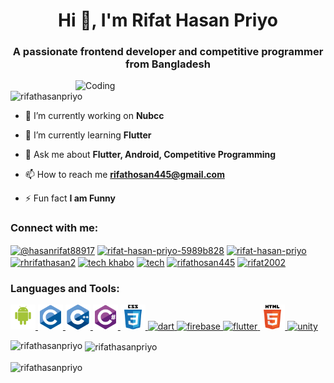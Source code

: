 

<h1 align="center">Hi 👋, I'm Rifat Hasan Priyo</h1>
<h3 align="center">A passionate frontend developer and competitive programmer from Bangladesh</h3>
<img align="right" alt="Coding" width="400" src="https://i.giphy.com/media/v1.Y2lkPTc5MGI3NjExNWpsbHFybzBieHFreDc4dThkNWtid2k3aW9tM2Rqa2dyMHk0aDRicyZlcD12MV9pbnRlcm5hbF9naWZfYnlfaWQmY3Q9Zw/YbXLZ6dymH758xSEbM/giphy.gif">

<p align="left"> <img src="https://komarev.com/ghpvc/?username=rifathasanpriyo&label=Profile%20views&color=0e75b6&style=flat" alt="rifathasanpriyo" /> </p>

- 🔭 I’m currently working on **Nubcc**

- 🌱 I’m currently learning **Flutter**

- 💬 Ask me about **Flutter, Android, Competitive Programming**

- 📫 How to reach me **rifathosan445@gmail.com**

- ⚡ Fun fact **I am Funny**

<h3 align="left">Connect with me:</h3>
<p align="left">
<a href="https://twitter.com/@hasanrifat88917" target="blank"><img align="center" src="https://raw.githubusercontent.com/rahuldkjain/github-profile-readme-generator/master/src/images/icons/Social/twitter.svg" alt="@hasanrifat88917" height="30" width="40" /></a>
<a href="https://linkedin.com/in/rifat-hasan-priyo-5989b828" target="blank"><img align="center" src="https://raw.githubusercontent.com/rahuldkjain/github-profile-readme-generator/master/src/images/icons/Social/linked-in-alt.svg" alt="rifat-hasan-priyo-5989b828" height="30" width="40" /></a>
<a href="https://stackoverflow.com/users/rifat-hasan-priyo" target="blank"><img align="center" src="https://raw.githubusercontent.com/rahuldkjain/github-profile-readme-generator/master/src/images/icons/Social/stack-overflow.svg" alt="rifat-hasan-priyo" height="30" width="40" /></a>
<a href="https://fb.com/rhrifathasan2" target="blank"><img align="center" src="https://raw.githubusercontent.com/rahuldkjain/github-profile-readme-generator/master/src/images/icons/Social/facebook.svg" alt="rhrifathasan2" height="30" width="40" /></a>
<a href="https://www.youtube.com/c/tech khabo" target="blank"><img align="center" src="https://raw.githubusercontent.com/rahuldkjain/github-profile-readme-generator/master/src/images/icons/Social/youtube.svg" alt="tech khabo" height="30" width="40" /></a>
<a href="https://www.codechef.com/users/tech" target="blank"><img align="center" src="https://cdn.jsdelivr.net/npm/simple-icons@3.1.0/icons/codechef.svg" alt="tech" height="30" width="40" /></a>
<a href="https://www.hackerrank.com/rifathosan445" target="blank"><img align="center" src="https://raw.githubusercontent.com/rahuldkjain/github-profile-readme-generator/master/src/images/icons/Social/hackerrank.svg" alt="rifathosan445" height="30" width="40" /></a>
<a href="https://codeforces.com/profile/rifat2002" target="blank"><img align="center" src="https://raw.githubusercontent.com/rahuldkjain/github-profile-readme-generator/master/src/images/icons/Social/codeforces.svg" alt="rifat2002" height="30" width="40" /></a>
</p>

<h3 align="left">Languages and Tools:</h3>
<p align="left"> <a href="https://developer.android.com" target="_blank" rel="noreferrer"> <img src="https://raw.githubusercontent.com/devicons/devicon/master/icons/android/android-original-wordmark.svg" alt="android" width="40" height="40"/> </a> <a href="https://www.cprogramming.com/" target="_blank" rel="noreferrer"> <img src="https://raw.githubusercontent.com/devicons/devicon/master/icons/c/c-original.svg" alt="c" width="40" height="40"/> </a> <a href="https://www.w3schools.com/cpp/" target="_blank" rel="noreferrer"> <img src="https://raw.githubusercontent.com/devicons/devicon/master/icons/cplusplus/cplusplus-original.svg" alt="cplusplus" width="40" height="40"/> </a> <a href="https://www.w3schools.com/cs/" target="_blank" rel="noreferrer"> <img src="https://raw.githubusercontent.com/devicons/devicon/master/icons/csharp/csharp-original.svg" alt="csharp" width="40" height="40"/> </a> <a href="https://www.w3schools.com/css/" target="_blank" rel="noreferrer"> <img src="https://raw.githubusercontent.com/devicons/devicon/master/icons/css3/css3-original-wordmark.svg" alt="css3" width="40" height="40"/> </a> <a href="https://dart.dev" target="_blank" rel="noreferrer"> <img src="https://www.vectorlogo.zone/logos/dartlang/dartlang-icon.svg" alt="dart" width="40" height="40"/> </a> <a href="https://firebase.google.com/" target="_blank" rel="noreferrer"> <img src="https://www.vectorlogo.zone/logos/firebase/firebase-icon.svg" alt="firebase" width="40" height="40"/> </a> <a href="https://flutter.dev" target="_blank" rel="noreferrer"> <img src="https://www.vectorlogo.zone/logos/flutterio/flutterio-icon.svg" alt="flutter" width="40" height="40"/> </a> <a href="https://www.w3.org/html/" target="_blank" rel="noreferrer"> <img src="https://raw.githubusercontent.com/devicons/devicon/master/icons/html5/html5-original-wordmark.svg" alt="html5" width="40" height="40"/> </a> <a href="https://unity.com/" target="_blank" rel="noreferrer"> <img src="https://www.vectorlogo.zone/logos/unity3d/unity3d-icon.svg" alt="unity" width="40" height="40"/> </a> </p>

<p><img align="left" src="https://github-readme-stats.vercel.app/api/top-langs?username=rifathasanpriyo&show_icons=true&locale=en&layout=compact" alt="rifathasanpriyo" /></p>

<p>&nbsp;<img align="center" src="https://github-readme-stats.vercel.app/api?username=rifathasanpriyo&show_icons=true&locale=en" alt="rifathasanpriyo" /></p>

<p><img align="center" src="https://github-readme-streak-stats.herokuapp.com/?user=rifathasanpriyo&" alt="rifathasanpriyo" /></p>
